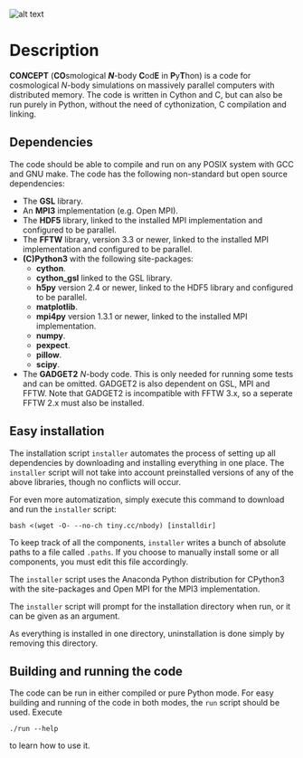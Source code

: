 ![alt text](http://gifyu.com/images/animationdfad0.gif)

# Description
**CO*N*CEPT** (**CO**smological ***N***-body **C**od**E** in **P**y**T**hon)
is a code for cosmological *N*-body simulations on massively parallel computers
with distributed memory. The code is written in Cython and C, but can also be
run purely in Python, without the need of cythonization, C compilation and
linking.

## Dependencies
The code should be able to compile and run on any POSIX system with GCC and
GNU make. The code has the following non-standard but open source dependencies:
- The **GSL** library.
- An **MPI3** implementation (e.g. Open MPI).
- The **HDF5** library, linked to the installed MPI implementation and
  configured to be parallel.
- The **FFTW** library, version 3.3 or newer, linked to the installed MPI
  implementation and configured to be parallel.
- **(C)Python3** with the following site-packages:
  - **cython**.
  - **cython_gsl** linked to the GSL library.
  - **h5py** version 2.4 or newer, linked to the HDF5
    library and configured to be parallel.
  - **matplotlib**.
  - **mpi4py** version 1.3.1 or newer, linked to the
    installed MPI implementation.
  - **numpy**.
  - **pexpect**.
  - **pillow**.
  - **scipy**.
- The **GADGET2** *N*-body code. This is only needed for running some
  tests and can be omitted. GADGET2 is also dependent on GSL, MPI and
  FFTW. Note that GADGET2 is incompatible with FFTW 3.x, so a seperate
  FFTW 2.x must also be installed.

## Easy installation
The installation script `installer` automates the process of setting up
all dependencies by downloading and installing everything in one place.
The `installer` script will not take into account preinstalled versions
of any of the above libraries, though no conflicts will occur.

For even more automatization, simply execute this command to download
and run the `installer` script:

    bash <(wget -O- --no-ch tiny.cc/nbody) [installdir]

To keep track of all the components, `installer` writes a bunch of absolute
paths to a file called `.paths`. If you choose to manually install some or
all components, you must edit this file accordingly.

The `installer` script uses the Anaconda Python distribution for CPython3
with the site-packages and Open MPI for the MPI3 implementation.

The `installer` script will prompt for the installation directory when run,
or it can be given as an argument.

As everything is installed in one directory, uninstallation is done simply
by removing this directory.

## Building and running the code
The code can be run in either compiled or pure Python mode.
For easy building and running of the code in both modes, the `run` script
should be used. Execute

    ./run --help

to learn how to use it.

